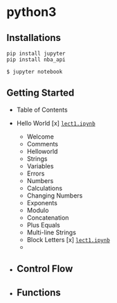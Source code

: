# python3

## Installations
```commandline
pip install jupyter
pip install nba_api
```
```commandline
$ jupyter notebook
```



## Getting Started
- Table of Contents
- Hello World
  [x] [`lect1.ipynb`](https://github.com/JTL66/python3/blob/main/lec1.ipynb)
    - Welcome
    - Comments
    - Helloworld
    - Strings
    - Variables
    - Errors
    - Numbers
    - Calculations
    - Changing Numbers
    - Exponents
    - Modulo
    - Concatenation
    - Plus Equals
    - Multi-line Strings
    - Block Letters
    [x] [`lect1.ipynb`](https://github.com/JTL66/python3/blob/main/lec1.ipynb)
    - 


- Control Flow
    - 
- Functions
    - 
    